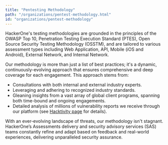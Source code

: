 ```yaml
---
title: "Pentesting Methodology"
path: "/organizations/pentest-methodology.html"
id: "organizations/pentest-methodology"
---
```


HackerOne's testing methodologies are grounded in the principles of the OWASP Top 10, Penetration Testing Execution Standard (PTES), Open Source Security Testing Methodology (OSSTM), and are tailored to various assessment types including Web Application, API, Mobile (iOS and Android), External Network, and Internal Network.

Our methodology is more than just a list of best practices; it's a dynamic, continuously-evolving approach that ensures comprehensive and deep coverage for each engagement. This approach stems from:

 - Consultations with both internal and external industry experts.
 - Leveraging and adhering to recognized industry standards.
 - Gleaning insights from a vast array of global client programs, spanning both time-bound and ongoing engagements.
 - Detailed analysis of millions of vulnerability reports we receive through our platform (see [Hacktivity page](https://hackerone.com/hacktivity/overview) for details).

With an ever-evolving landscape of threats, our methodology isn't stagnant. HackerOne’s Assessments delivery and security advisory services (SAS) teams constantly refine and adapt based on feedback and real-world experiences, delivering unparalleled security assurance.
